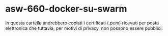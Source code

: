 # asw-660-docker-su-swarm 

In questa cartella andrebbero copiati i certificati (.pem) ricevuti per posta elettronica che tuttavia, per motivi di privacy, non possono essere pubblici.
